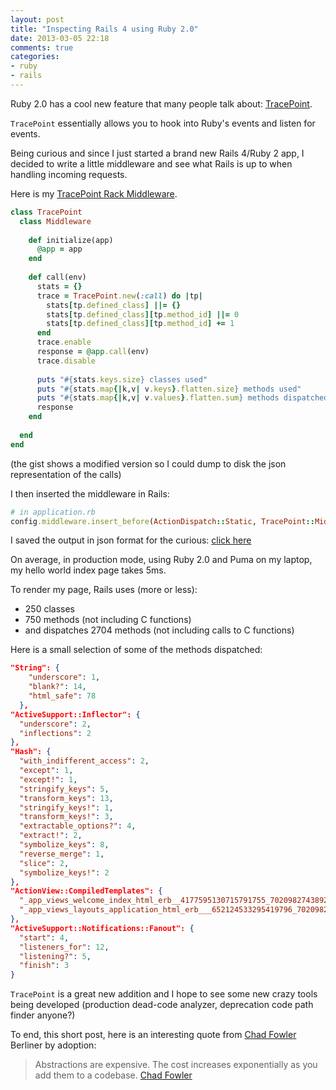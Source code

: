 ```yaml
---
layout: post
title: "Inspecting Rails 4 using Ruby 2.0"
date: 2013-03-05 22:18
comments: true
categories: 
- ruby
- rails
---
```


Ruby 2.0 has a cool new feature that many people talk about:
[TracePoint](http://ruby-doc.org/core-2.0/TracePoint.html).

`TracePoint` essentially allows you to hook into Ruby's events and
listen for events.

Being curious and since I just started a brand new Rails 4/Ruby 2 app, I
decided to write a little middleware and see what Rails is up to when
handling incoming requests.

Here is my [TracePoint Rack Middleware](https://gist.github.com/mattetti/5097206).

```ruby
class TracePoint
  class Middleware
 
    def initialize(app)
      @app = app
    end
 
    def call(env)
      stats = {}
      trace = TracePoint.new(:call) do |tp|
        stats[tp.defined_class] ||= {}
        stats[tp.defined_class][tp.method_id] ||= 0
        stats[tp.defined_class][tp.method_id] += 1
      end
      trace.enable
      response = @app.call(env)
      trace.disable
 
      puts "#{stats.keys.size} classes used"
      puts "#{stats.map{|k,v| v.keys}.flatten.size} methods used"
      puts "#{stats.map{|k,v| v.values}.flatten.sum} methods dispatched"
      response
    end
 
  end
end
```
(the gist shows a modified version so I could dump to disk the json
representation of the calls)

I then inserted the middleware in Rails:

```ruby
# in application.rb
config.middleware.insert_before(ActionDispatch::Static, TracePoint::Middleware)
```

I saved the output in json format for the curious: [click here](https://gist.github.com/mattetti/5097178)

On average, in production mode, using Ruby 2.0 and Puma on my laptop, my hello world index page takes 5ms.

To render my page, Rails uses (more or less):

* 250 classes
* 750 methods (not including C functions)
* and dispatches 2704 methods (not including calls to C functions)

Here is a small selection of some of the methods dispatched:

```json
"String": {
    "underscore": 1,
    "blank?": 14,
    "html_safe": 78
  },
"ActiveSupport::Inflector": {
  "underscore": 2,
  "inflections": 2
},
"Hash": {
  "with_indifferent_access": 2,
  "except": 1,
  "except!": 1,
  "stringify_keys": 5,
  "transform_keys": 13,
  "stringify_keys!": 1,
  "transform_keys!": 3,
  "extractable_options?": 4,
  "extract!": 2,
  "symbolize_keys": 8,
  "reverse_merge": 1,
  "slice": 2,
  "symbolize_keys!": 2
},
"ActionView::CompiledTemplates": {
  "_app_views_welcome_index_html_erb__4177595130715791755_70209827438920": 1,
  "_app_views_layouts_application_html_erb___652124533295419796_70209827456500": 1
},
"ActiveSupport::Notifications::Fanout": {
  "start": 4,
  "listeners_for": 12,
  "listening?": 5,
  "finish": 3
}
```


`TracePoint` is a great new addition and I hope to see some new crazy
tools being developed (production dead-code analyzer, deprecation code path
finder anyone?)

To end, this short post, here is an interesting quote from [Chad
Fowler](http://chadfowler.com/) Berliner by adoption:

> Abstractions are expensive. The cost increases exponentially as you add them to a codebase.
> [Chad Fowler](https://twitter.com/chadfowler/status/308959527217270786)
